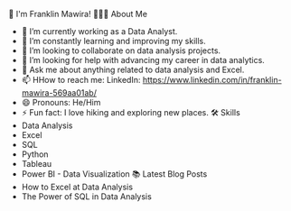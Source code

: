 👋 I'm Franklin Mawira!
👨🏽‍💻 About Me
- 👀 I’m currently working as a Data Analyst.
- 🌱 I’m constantly learning and improving my skills.
- 💞️ I’m looking to collaborate on data analysis projects.
- 🤔 I’m looking for help with advancing my career in data analytics.
- 💬 Ask me about anything related to data analysis and Excel.
- 📫 HHow to reach me: LinkedIn: https://www.linkedin.com/in/franklin-mawira-569aa01ab/
- 😄 Pronouns: He/Him
- ⚡ Fun fact: I love hiking and exploring new places.
🛠️ Skills
- Data Analysis
- Excel
- SQL
- Python
- Tableau
- Power BI - Data Visualization
📚 Latest Blog Posts
- How to Excel at Data Analysis
- The Power of SQL in Data Analysis
<!---
Mawaks/Mawaks is a ✨ special ✨ repository because its `README.md` (this file) appears on your GitHub profile.
You can click the Preview link to take a look at your changes.
--->
